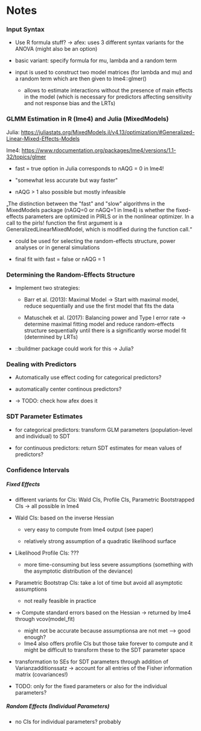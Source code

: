# Notes 



### Input Syntax

+ Use R formula stuff? -> afex: uses 3 different syntax variants for the ANOVA (might also be an option)

+ basic variant: specify formula for mu, lambda and a random term

+ input is used to construct two model matrices (for lambda and mu) and a random term which are then given to lme4::glmer()

	+ allows to estimate interactions without the presence of main effects in the model (which is necessary for predictors affecting sensitivity and not response bias and the LRTs)



### GLMM Estimation in R (lme4) and Julia (MixedModels)

Julia: https://juliastats.org/MixedModels.jl/v4.13/optimization/#Generalized-Linear-Mixed-Effects-Models

lme4: https://www.rdocumentation.org/packages/lme4/versions/1.1-32/topics/glmer

+ fast = true option in Julia corresponds to nAQG = 0 in lme4!

+ "somewhat less accurate but way faster"

+ nAQG > 1 also possible but mostly infeasible

„The distinction between the "fast" and "slow" algorithms in the MixedModels package (nAGQ=0 or nAGQ=1 in lme4) is whether the fixed-effects parameters are optimized in PIRLS or in the nonlinear optimizer. In a call to the pirls! function the first argument is a GeneralizedLinearMixedModel, which is modified during the function call.“

+ could be used for selecting the random-effects structure, power analyses or in general simulations

+ final fit with fast = false or nAQG = 1

### Determining the Random-Effects Structure

+ Implement two strategies: 
	
	+ Barr et al. (2013): Maximal Model -> Start with maximal model, reduce sequentially and use the first model that fits the data

	+ Matuschek et al. (2017): Balancing power and Type I error rate -> determine maximal fitting model and reduce random-effects structure sequentially until there is a significantly worse model fit (determined by LRTs)

+ ::buildmer package could work for this -> Julia?


### Dealing with Predictors

+ Automatically use effect coding for categorical predictors?

+ automatically center continous predictors? 

+ -> TODO: check how afex does it

### SDT Parameter Estimates

+ for categorical predictors: transform GLM parameters (population-level and individual) to SDT

+ for continuous predictors: return SDT estimates for mean values of predictors?

### Confidence Intervals

##### Fixed Effects

+ different variants for CIs: Wald CIs, Profile CIs, Parametric Bootstrapped CIs -> all possible in lme4

+ Wald CIs: based on the inverse Hessian

	+ very easy to compute from lme4 output (see paper)

	+ relatively strong assumption of a quadratic likelihood surface

+ Likelihood Profile CIs: ???

	+ more time-consuming but less severe assumptions (something with the asymptotic distribution of the deviance)

+ Parametric Bootstrap CIs: take a lot of time but avoid all asymptotic assumptions 

	+ not really feasible in practice 


+ -> Compute standard errors based on the Hessian -> returned by lme4 through vcov(model_fit)

	+ might not be accurate because assumptionsa are not met --> good enough?
	+ lme4 also offers profile CIs but those take forever to compute and it might be difficult to transform these to the SDT parameter space

+ transformation to SEs for SDT parameters through addition of Varianzadditionssatz -> account for all entries of the Fisher information matrix (covariances!)

+ TODO: only for the fixed parameters or also for the individual parameters? 


##### Random Effects (Individual Parameters)

+ no CIs for individual parameters? probably




